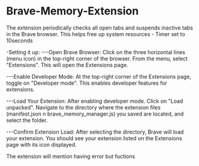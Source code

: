 # Brave-Memory-Extension
The extension periodically checks all open tabs and suspends inactive tabs in the Brave browser.
This helps free up system resources - Timer set to 10seconds

-Setting it up: 
---Open Brave Browser:
Click on the three horizontal lines (menu icon) in the top-right corner of the browser.
From the menu, select "Extensions". This will open the Extensions page.

---Enable Developer Mode:
At the top-right corner of the Extensions page, toggle on "Developer mode". This enables developer features for extensions.

---Load Your Extension:
After enabling developer mode. Click on "Load unpacked".
Navigate to the directory where the extension files (manifest.json n brave_memory_manager.js) you saved are located, and select the folder.

---Confirm Extension Load:
After selecting the directory, Brave will load your extension. You should see your extension listed on the Extensions page with its icon displayed.

The extension will mention having error but fuctions
